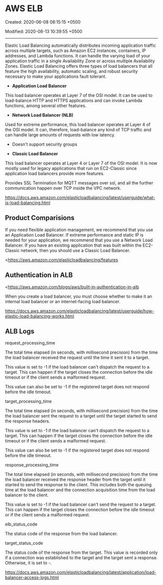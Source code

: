 # AWS ELB

Created: 2020-06-08 08:15:15 +0500

Modified: 2020-08-13 10:39:55 +0500

---

Elastic Load Balancing automatically distributes incoming application traffic across multiple targets, such as Amazon EC2 instances, containers, IP addresses, and Lambda functions. It can handle the varying load of your application traffic in a single Availability Zone or across multiple Availability Zones. Elastic Load Balancing offers three types of load balancers that all feature the high availability, automatic scaling, and robust security necessary to make your applications fault tolerant.


-   **Application Load Balancer**

This load balancer operates at Layer 7 of the OSI model. It can be used to load-balance HTTP and HTTPS applications and can invoke Lambda functions, among several other features.


-   **Network Load Balancer (NLB)**

Used for extreme performance, this load balancer operates at Layer 4 of the OSI model. It can, therefore, load-balance any kind of TCP traffic and can handle large amounts of requests with low latency.
-   Doesn't support security groups


-   **Classic Load Balancer**

This load balancer operates at Layer 4 or Layer 7 of the OSI model. It is now mostly used for legacy applications that run on EC2-Classic since application load balancers provide more features.

Provides SSL Termination for MQTT messages over ssl, and all the further communication happen over TCP inside the VPC network.

<https://docs.aws.amazon.com/elasticloadbalancing/latest/userguide/what-is-load-balancing.html>

## Product Comparisions

If you need flexible application management, we recommend that you use an Application Load Balancer. If extreme performance and static IP is needed for your application, we recommend that you use a Network Load Balancer. If you have an existing application that was built within the EC2-Classic network, then you should use a Classic Load Balancer.

<https://aws.amazon.com/elasticloadbalancing/features

## Authentication in ALB

<https://aws.amazon.com/blogs/aws/built-in-authentication-in-alb

When you create a load balancer, you must choose whether to make it an internal load balancer or an internet-facing load balancer.

<https://docs.aws.amazon.com/elasticloadbalancing/latest/userguide/how-elastic-load-balancing-works.html>

## ALB Logs

request_processing_time

The total time elapsed (in seconds, with millisecond precision) from the time the load balancer received the request until the time it sent it to a target.

This value is set to -1 if the load balancer can't dispatch the request to a target. This can happen if the target closes the connection before the idle timeout or if the client sends a malformed request.

This value can also be set to -1 if the registered target does not respond before the idle timeout.

target_processing_time

The total time elapsed (in seconds, with millisecond precision) from the time the load balancer sent the request to a target until the target started to send the response headers.

This value is set to -1 if the load balancer can't dispatch the request to a target. This can happen if the target closes the connection before the idle timeout or if the client sends a malformed request.

This value can also be set to -1 if the registered target does not respond before the idle timeout.

response_processing_time

The total time elapsed (in seconds, with millisecond precision) from the time the load balancer received the response header from the target until it started to send the response to the client. This includes both the queuing time at the load balancer and the connection acquisition time from the load balancer to the client.

This value is set to -1 if the load balancer can't send the request to a target. This can happen if the target closes the connection before the idle timeout or if the client sends a malformed request.

elb_status_code

The status code of the response from the load balancer.

target_status_code

The status code of the response from the target. This value is recorded only if a connection was established to the target and the target sent a response. Otherwise, it is set to -.

<https://docs.aws.amazon.com/elasticloadbalancing/latest/application/load-balancer-access-logs.html>
